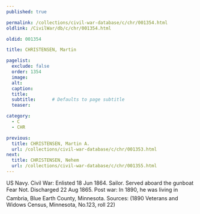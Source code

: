 ```yaml
---
published: true

permalink: /collections/civil-war-database/c/chr/001354.html
oldlink: /CivilWar/db/c/chr/001354.html

oldid: 001354

title: CHRISTENSEN, Martin

pagelist:
  exclude: false
  order: 1354
  image: 
  alt:
  caption:
  title:
  subtitle:      # Defaults to page subtitle
  teaser:

category: 
  - C 
  - CHR

previous:
  title: CHRISTENSEN, Martin A.
  url: /collections/civil-war-database/c/chr/001353.html  
next:
  title: CHRISTENSEN, Nehem
  url: /collections/civil-war-database/c/chr/001355.html   
---
```

US Navy. Civil War: Enlisted 18 Jun 1864. Sailor. Served aboard the gunboat &#147;Fear Not&#148;. Discharged 22 Aug 1865. Post war: In 1890, he was living in Cambria, Blue Earth County, Minnesota. Sources: (1890 Veterans and Widows Census, Minnesota, No.123, roll 22)